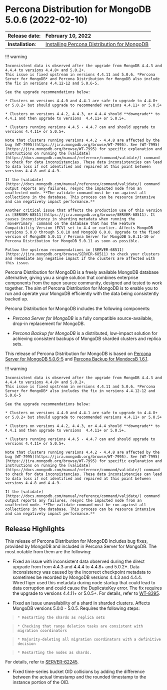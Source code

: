 # Percona Distribution for MongoDB 5.0.6 (2022-02-10)

| Release date:     | February 10, 2022      |
|:------------------|:----------------------|
| **Installation**: | [Installing Percona Distribution for MongoDB](installation.md) |


!!! warning

    Inconsistent data is observed after the upgrade from MongoDB 4.4.3 and 4.4.4 to versions 4.4.8+ and 5.0.2+.
    This issue is fixed upstream in versions 4.4.11 and 5.0.6. *Percona Server for MongoDB* and Percona Distribution for MongoDB also include the fix in versions 4.4.12-12 and 5.0.6-5.

    See the upgrade recommendations below:

    * Clusters on versions 4.4.0 and 4.4.1 are safe to upgrade to 4.4.8+ or 5.0.2+ but should upgrade to recommended versions 4.4.11+ or 5.0.5+

    * Clusters on versions 4.4.2, 4.4.3, or 4.4.4 should **downgrade** to 4.4.1 and then upgrade to versions  4.4.11+ or 5.0.5+.

    * Clusters running versions 4.4.5 - 4.4.7 can and should upgrade to versions 4.4.11+ or 5.0.5+.

    Note that clusters running versions 4.4.2 - 4.4.8 are affected by the bug [WT-7995](https://jira.mongodb.org/browse/WT-7995). See [WT-7995](https://jira.mongodb.org/browse/WT-7995) for specific explanation and instructions on running the [validate](https://docs.mongodb.com/manual/reference/command/validate/) command to check for data inconsistencies. These data inconsistencies can lead to data loss if not identified and repaired at this point between versions 4.4.8 and 4.4.9.

    If the [validate](https://docs.mongodb.com/manual/reference/command/validate/) command output reports any failures, resync the impacted node from an unaffected node. **The validate command must be run against all collections in the database. This process can be resource intensive and can negatively impact performance.**

    Another critical issue that affects the production use of this version is [SERVER-68511](https://jira.mongodb.org/browse/SERVER-68511). It causes inconsistency in sharding metadata when running the `movePrimary` command on the database that has the Feature Compatibility Version (FCV) set to 4.4 or earlier. Affects MongoDB versions 5.0.0 through 5.0.10 and MongoDB 6.0.0. Upgrade to the fixed version of MongoDB 5.0.11 / Percona Server for MongoDB 5.0.11-10 or Percona Distribution for MongoDB 5.0.11 as soon as possible.

    Follow the upstream recommendations in [SERVER-68511](https://jira.mongodb.org/browse/SERVER-68511) to check your clusters and remediate any negative impact if the clusters are affected with this issue.

Percona Distribution for MongoDB is a freely available MongoDB database alternative, giving you a single solution that combines enterprise components from the open source community, designed and tested to work together. The aim of Percona Distribution for MongoDB is to enable you to run and operate your
MongoDB efficiently with the data being consistently backed up.

Percona Distribution for MongoDB includes the following components:

* *Percona Server for MongoDB* is a fully compatible source-available, drop-in replacement
for MongoDB.

* *Percona Backup for MongoDB* is a distributed, low-impact solution for achieving
consistent backups of MongoDB sharded clusters and replica sets.

This release of Percona Distribution for MongoDB is based on [Percona Server for MongoDB 5.0.6-5](https://docs.percona.com/percona-server-for-mongodb/5.0/release_notes/5.0.6-5.html) and [Percona Backup for MondocsB 1.6.1](httpwww.percona.com/doc/percona-backup-mongodb/release-notes/1.6.1.html).

!!! warning

    Inconsistent data is observed after the upgrade from MongoDB 4.4.3 and 4.4.4 to versions 4.4.8+ and 5.0.2+.
    This issue is fixed upstream in versions 4.4.11 and 5.0.6. *Percona Server for MongoDB* also includes the fix in versions 4.4.12-12 and 5.0.6-5

    See the upgrade recommendations below:

    * Clusters on versions 4.4.0 and 4.4.1 are safe to upgrade to 4.4.8+ or 5.0.2+ but should upgrade to recommended versions 4.4.11+ or 5.0.5+

    * Clusters on versions 4.4.2, 4.4.3, or 4.4.4 should **downgrade** to 4.4.1 and then upgrade to versions  4.4.11+ or 5.0.5+.

    * Clusters running versions 4.4.5 - 4.4.7 can and should upgrade to versions 4.4.11+ or 5.0.5+.

    Note that clusters running versions 4.4.2 - 4.4.8 are affected by the bug [WT-7995](https://jira.mongodb.org/browse/WT-7995). See [WT-7995](https://jira.mongodb.org/browse/WT-7995) for specific explanation and instructions on running the [validate](https://docs.mongodb.com/manual/reference/command/validate/) command to check for data inconsistencies. These data inconsistencies can lead to data loss if not identified and repaired at this point between versions 4.4.8 and 4.4.9.

    If the [validate](https://docs.mongodb.com/manual/reference/command/validate/) command output reports any failures, resync the impacted node from an unaffected node. **The validate command must be run against all collections in the database. This process can be resource intensive and can negatively impact performance.**

## Release Highlights

This release of Percona Distribution for MongoDB includes bug fixes, provided by MongoDB and included in Percona Server for MongoDB. The most notable from them are the following:

* Fixed an issue with inconsistent data observed during the direct upgrade from from 4.4.3 and 4.4.4 to 4.4.8+ and 5.0.2+. Data inconsistency was caused by the incorrect checkpoint metadata to sometimes be recorded by MongoDB versions 4.4.3 and 4.4.4. WiredTiger used this metadata during node startup that could lead to data corruption and could cause the DuplicateKey error. The fix requires the upgrade to versions 4.4.11+ or 5.0.5+. For details, refer to [WT-8395](https://jira.mongodb.org/browse/WT-8395).

* Fixed an issue unavailability of a shard in sharded clusters. Affects MongoDB versions 5.0.0 - 5.0.5. Requires the following steps:

>     * Restarting the shards as replica sets

>     * Checking that range deletion tasks are consistent with migration coordinators

>     * Majority-deleting all migration coordinators with a definitive decision

>     * Restarting the nodes as shards.

For details, refer to [SERVER-62245](https://jira.mongodb.org/browse/SERVER-62245).

* Fixed time-series bucket OID collisions by adding the difference between the actual timestamp and the rounded timestamp to the instance portion of the OID.
